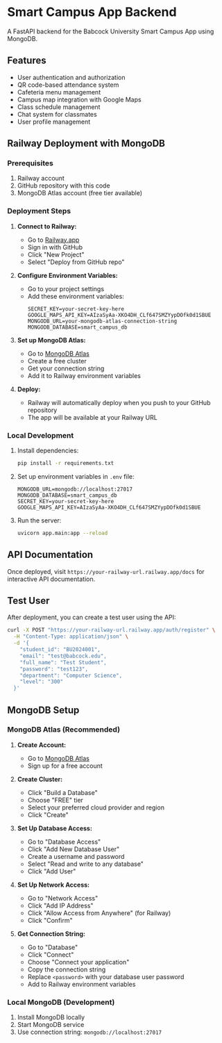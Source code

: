# Smart Campus App Backend

A FastAPI backend for the Babcock University Smart Campus App using MongoDB.

## Features

- User authentication and authorization
- QR code-based attendance system
- Cafeteria menu management
- Campus map integration with Google Maps
- Class schedule management
- Chat system for classmates
- User profile management

## Railway Deployment with MongoDB

### Prerequisites

1. Railway account
2. GitHub repository with this code
3. MongoDB Atlas account (free tier available)

### Deployment Steps

1. **Connect to Railway:**
   - Go to [Railway.app](https://railway.app)
   - Sign in with GitHub
   - Click "New Project"
   - Select "Deploy from GitHub repo"

2. **Configure Environment Variables:**
   - Go to your project settings
   - Add these environment variables:
     ```
     SECRET_KEY=your-secret-key-here
     GOOGLE_MAPS_API_KEY=AIzaSyAa-XKO4DH_CLf647SMZYypDOfk0d1SBUE
     MONGODB_URL=your-mongodb-atlas-connection-string
     MONGODB_DATABASE=smart_campus_db
     ```

3. **Set up MongoDB Atlas:**
   - Go to [MongoDB Atlas](https://www.mongodb.com/atlas)
   - Create a free cluster
   - Get your connection string
   - Add it to Railway environment variables

4. **Deploy:**
   - Railway will automatically deploy when you push to your GitHub repository
   - The app will be available at your Railway URL

### Local Development

1. Install dependencies:
   ```bash
   pip install -r requirements.txt
   ```

2. Set up environment variables in `.env` file:
   ```
   MONGODB_URL=mongodb://localhost:27017
   MONGODB_DATABASE=smart_campus_db
   SECRET_KEY=your-secret-key-here
   GOOGLE_MAPS_API_KEY=AIzaSyAa-XKO4DH_CLf647SMZYypDOfk0d1SBUE
   ```

3. Run the server:
   ```bash
   uvicorn app.main:app --reload
   ```

## API Documentation

Once deployed, visit `https://your-railway-url.railway.app/docs` for interactive API documentation.

## Test User

After deployment, you can create a test user using the API:

```bash
curl -X POST "https://your-railway-url.railway.app/auth/register" \
  -H "Content-Type: application/json" \
  -d '{
    "student_id": "BU2024001",
    "email": "test@babcock.edu",
    "full_name": "Test Student",
    "password": "test123",
    "department": "Computer Science",
    "level": "300"
  }'
```

## MongoDB Setup

### MongoDB Atlas (Recommended)

1. **Create Account:**
   - Go to [MongoDB Atlas](https://www.mongodb.com/atlas)
   - Sign up for a free account

2. **Create Cluster:**
   - Click "Build a Database"
   - Choose "FREE" tier
   - Select your preferred cloud provider and region
   - Click "Create"

3. **Set Up Database Access:**
   - Go to "Database Access"
   - Click "Add New Database User"
   - Create a username and password
   - Select "Read and write to any database"
   - Click "Add User"

4. **Set Up Network Access:**
   - Go to "Network Access"
   - Click "Add IP Address"
   - Click "Allow Access from Anywhere" (for Railway)
   - Click "Confirm"

5. **Get Connection String:**
   - Go to "Database"
   - Click "Connect"
   - Choose "Connect your application"
   - Copy the connection string
   - Replace `<password>` with your database user password
   - Add to Railway environment variables

### Local MongoDB (Development)

1. Install MongoDB locally
2. Start MongoDB service
3. Use connection string: `mongodb://localhost:27017` 